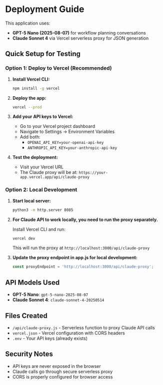 # Deployment Guide

This application uses:
- **GPT-5 Nano (2025-08-07)** for workflow planning conversations
- **Claude Sonnet 4** via Vercel serverless proxy for JSON generation

## Quick Setup for Testing

### Option 1: Deploy to Vercel (Recommended)

1. **Install Vercel CLI:**
   ```bash
   npm install -g vercel
   ```

2. **Deploy the app:**
   ```bash
   vercel --prod
   ```

3. **Add your API keys to Vercel:**
   - Go to your Vercel project dashboard
   - Navigate to Settings → Environment Variables
   - Add both:
     - `OPENAI_API_KEY=your-openai-api-key`
     - `ANTHROPIC_API_KEY=your-anthropic-api-key`

4. **Test the deployment:**
   - Visit your Vercel URL
   - The Claude proxy will be at: `https://your-app.vercel.app/api/claude-proxy`

### Option 2: Local Development

1. **Start local server:**
   ```bash
   python3 -m http.server 8085
   ```

2. **For Claude API to work locally, you need to run the proxy separately.**
   
   Install Vercel CLI and run:
   ```bash
   vercel dev
   ```
   
   This will run the proxy at `http://localhost:3000/api/claude-proxy`

3. **Update the proxy endpoint in app.js for local development:**
   ```javascript
   const proxyEndpoint = 'http://localhost:3000/api/claude-proxy';
   ```

## API Models Used

- **GPT-5 Nano**: `gpt-5-nano-2025-08-07`
- **Claude Sonnet 4**: `claude-sonnet-4-20250514`

## Files Created

- `/api/claude-proxy.js` - Serverless function to proxy Claude API calls
- `vercel.json` - Vercel configuration with CORS headers
- `.env` - Your API keys (already exists)

## Security Notes

- API keys are never exposed in the browser
- Claude calls go through secure serverless proxy
- CORS is properly configured for browser access